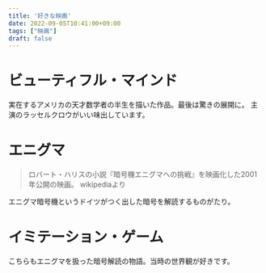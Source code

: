 ```yaml
---
title: '好きな映画'
date: 2022-09-05T10:41:00+09:00
tags: ["映画"]
draft: false
---
```


# ビューティフル・マインド
実在するアメリカの天才数学者の半生を描いた作品。最後は驚きの展開に。
主演のラッセルクロウがいい味出しています。

# エニグマ

> ロバート・ハリスの小説『暗号機エニグマへの挑戦』を映画化した2001年公開の映画。
> wikipediaより

エニグマ暗号機というドイツがつく出した暗号を解読するものがたり。

# イミテーション・ゲーム
こちらもエニグマを扱った暗号解読の物語。当時の世界観が好きです。
